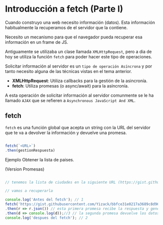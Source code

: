 # Introducción a fetch (Parte I)

Cuando construyo una web necesito información (datos). Esta información habitualmente la recuperamos de el servidor que la contiene.

Necesito un mecanismo para que el navegador pueda recuperar esa información en un frame de JS.

Antiguamente se utilizaba un clase llamada `XMLHttpRequest`, pero a dia de hoy se utiliza la función `fetch` para poder hacer este tipo de operaciones.

Solicitar información al servidor es un `tipo de operación Asíncrona` y por tanto necesito alguna de las técnicas vistas en el tema anterior.

- **XMLHttpRequest**: Utiliza callbacks para la gestión de la asincronía.
- **fetch**: Utiliza promesas (o async/await) para la asíncronía.

A esta operación de solicitar información al servidor comunmente se le ha llamado `AJAX` que se refieren a `Asynchronous JavaScript And XML`.

## fetch

`fetch` es una función global que acepta un string con la URL del servidor que te va a devolver la información y devuelve una promesa.

```js

fetch(`<URL>`)
.then(gestionRespuesta)

```

Ejemplo Obtener la lista de paises.

(Version Promesas)

```js

// tenemos la lista de ciudades en la siguiente URL (https://gist.githubusercontent.com/Yizack/bbfce31e0217a3689c8d961a356cb10d/raw/107e0bdf27918adea625410af0d340e8fc1cd5bf/countries.json)

// vamos a recuperarla

console.log('Antes del fetch'); // 1
fetch('https://gist.githubusercontent.com/Yizack/bbfce31e0217a3689c8d961a356cb10d/raw/107e0bdf27918adea625410af0d340e8fc1cd5bf/countries.json') // llamo a la función fetch
.then(r => r.json()) // esta primera promesa recibe la respuesta y genera el formato de los datos en otra promesa
.then(d => console.log(d));//3 // la segunda promesa devuelve los datos en el formato indicado por la primera promesa, en este caso JSON
console.log('despues del fetch'); // 2

```
